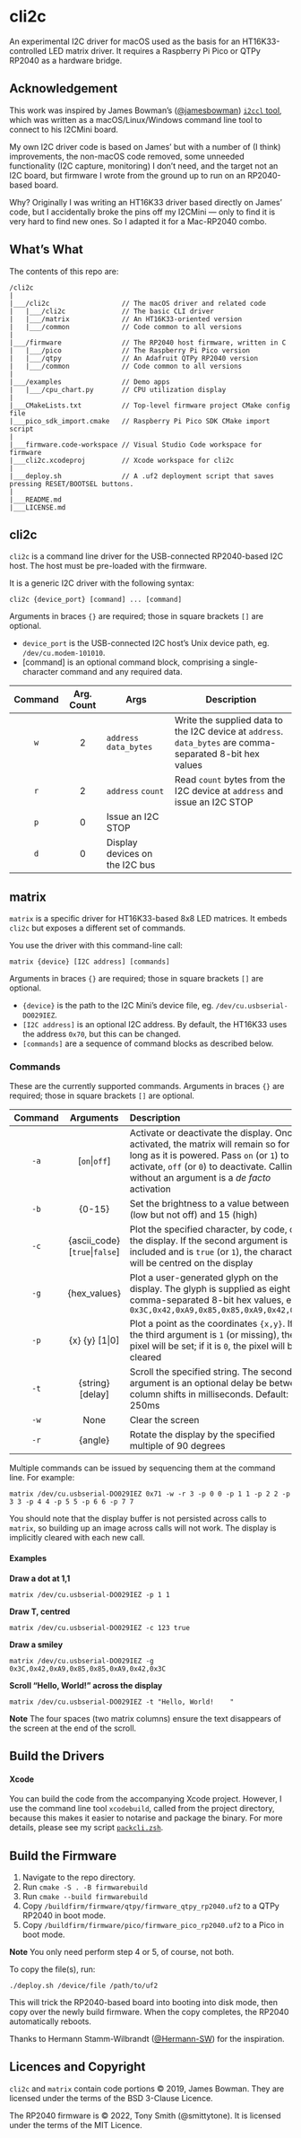 # cli2c

An experimental I2C driver for macOS used as the basis for an HT16K33-controlled LED matrix driver. It requires a Raspberry Pi Pico or QTPy RP2040 as a hardware bridge.

## Acknowledgement

This work was inspired by James Bowman’s ([@jamesbowman](https://github.com/jamesbowman)) [`i2ccl` tool](https://github.com/jamesbowman/i2cdriver), which was written as a macOS/Linux/Windows command line tool to connect to his I2CMini board.

My own I2C driver code is based on James’ but with a number of (I think) improvements, the non-macOS code removed, some unneeded functionality (I2C capture, monitoring) I don’t need, and the target not an I2C board, but firmware I wrote from the ground up to run on an RP2040-based board.

Why? Originally I was writing an HT16K33 driver based directly on James’ code, but I accidentally broke the pins off my I2CMini — only to find it is very hard to find new ones. So I adapted it for a Mac-RP2040 combo.

## What’s What

The contents of this repo are:

```
/cli2c
|
|___/cli2c                  // The macOS driver and related code
|   |___/cli2c              // The basic CLI driver
|   |___/matrix             // An HT16K33-oriented version
|   |___/common             // Code common to all versions
|
|___/firmware               // The RP2040 host firmware, written in C
|   |___/pico               // The Raspberry Pi Pico version
|   |___/qtpy               // An Adafruit QTPy RP2040 version
|   |___/common             // Code common to all versions
|
|___/examples               // Demo apps
|   |___/cpu_chart.py       // CPU utilization display
|
|___CMakeLists.txt          // Top-level firmware project CMake config file
|___pico_sdk_import.cmake   // Raspberry Pi Pico SDK CMake import script
|
|___firmware.code-workspace // Visual Studio Code workspace for firmware
|___cli2c.xcodeproj         // Xcode workspace for cli2c
|
|___deploy.sh               // A .uf2 deployment script that saves pressing RESET/BOOTSEL buttons.
|
|___README.md
|___LICENSE.md
```

## cli2c

`cli2c` is a command line driver for the USB-connected RP2040-based I2C host. The host must be pre-loaded with the firmware.

It is a generic I2C driver with the following syntax:

```
cli2c {device_port} [command] ... [command]
```

Arguments in braces `{}` are required; those in square brackets `[]` are optional.

* `device_port` is the USB-connected I2C host’s Unix device path, eg. `/dev/cu.modem-101010`.
* [command] is an optional command block, comprising a single-character command and any required data.

| Command | Arg. Count | Args | Description |
| :-: | :-: | --- | --- |
| `w` | 2 | `address` `data_bytes` | Write the supplied data to the I2C device at `address`. `data_bytes` are comma-separated 8-bit hex values |
| `r` | 2 | `address` `count` | Read `count` bytes from the I2C device at `address` and issue an I2C STOP |
| `p` | 0 | Issue an I2C STOP |
| `d` | 0 | Display devices on the I2C bus |

## matrix

`matrix` is a specific driver for HT16K33-based 8x8 LED matrices. It embeds `cli2c` but exposes a different set of commands.

You use the driver with this command-line call:

```shell
matrix {device} [I2C address] [commands]
```

Arguments in braces `{}` are required; those in square brackets `[]` are optional.

* `{device}` is the path to the I2C Mini’s device file, eg. `/dev/cu.usbserial-DO029IEZ`.
* `[I2C address]` is an optional I2C address. By default, the HT16K33 uses the address `0x70`, but this can be changed.
* `[commands]` are a sequence of command blocks as described below.

### Commands

These are the currently supported commands. Arguments in braces `{}` are required; those in square brackets `[]` are optional.

| Command | Arguments | Description |
| :-: | :-: | :-- |
| `-a` | [`on`\|`off`] | Activate or deactivate the display. Once activated, the matrix will remain so for as long as it is powered. Pass `on` (or `1`) to activate, `off` (or `0`) to deactivate. Calling without an argument is a *de facto* activation |
| `-b` | {0-15} | Set the brightness to a value between 0 (low but not off) and 15 (high) |
| `-c` | {ascii_code} [`true`\|`false`] | Plot the specified character, by code, on the display. If the second argument is included and is `true` (or `1`), the character will be centred on the display |
| `-g` | {hex_values} | Plot a user-generated glyph on the display. The glyph is supplied as eight comma-separated 8-bit hex values, eg. `0x3C,0x42,0xA9,0x85,0x85,0xA9,0x42,0x3C` |
| `-p` | {x} {y} [1\|0] | Plot a point as the coordinates `{x,y}`. If the third argument is `1` (or missing), the pixel will be set; if it is `0`, the pixel will be cleared |
| `-t` | {string} [delay] | Scroll the specified string. The second argument is an optional delay be between column shifts in milliseconds. Default: 250ms |
| `-w` | None | Clear the screen |
| `-r` | {angle} | Rotate the display by the specified multiple of 90 degrees |

Multiple commands can be issued by sequencing them at the command line. For example:

```shell
matrix /dev/cu.usbserial-DO029IEZ 0x71 -w -r 3 -p 0 0 -p 1 1 -p 2 2 -p 3 3 -p 4 4 -p 5 5 -p 6 6 -p 7 7
```

You should note that the display buffer is not persisted across calls to `matrix`, so building up an image across calls will not work. The display is implicitly cleared with each new call.

#### Examples

**Draw a dot at 1,1**

```
matrix /dev/cu.usbserial-DO029IEZ -p 1 1
```

**Draw T, centred**

```
matrix /dev/cu.usbserial-DO029IEZ -c 123 true
```

**Draw a smiley**

```
matrix /dev/cu.usbserial-DO029IEZ -g 0x3C,0x42,0xA9,0x85,0x85,0xA9,0x42,0x3C
```

**Scroll “Hello, World!” across the display**

```
matrix /dev/cu.usbserial-DO029IEZ -t "Hello, World!    "
```

**Note** The four spaces (two matrix columns) ensure the text disappears of the screen at the end of the scroll.

## Build the Drivers

#### Xcode

You can build the code from the accompanying Xcode project. However, I use the command line tool `xcodebuild`, called from the project directory, because this makes it easier to notarise and package the binary. For more details, please see my script [`packcli.zsh`](https://github.com/smittytone/scripts/blob/main/packcli.zsh).

## Build the Firmware

1. Navigate to the repo directory.
1. Run `cmake -S . -B firmwarebuild`
1. Run `cmake --build firmwarebuild`
1. Copy `/buildfirm/firmware/qtpy/firmware_qtpy_rp2040.uf2` to a QTPy RP2040 in boot mode.
1. Copy `/buildfirm/firmware/pico/firmware_pico_rp2040.uf2` to a Pico in boot mode.

**Note** You only need perform step 4 or 5, of course, not both.

To copy the file(s), run:

```
./deploy.sh /device/file /path/to/uf2
```

This will trick the RP2040-based board into booting into disk mode, then copy over the newly build firmware. When the copy completes, the RP2040 automatically reboots.

Thanks to Hermann Stamm-Wilbrandt ([@Hermann-SW](https://github.com/Hermann-SW)) for the inspiration.

## Licences and Copyright

`cli2c` and `matrix` contain code portions © 2019, James Bowman. They are licensed under the terms of the BSD 3-Clause Licence.

The RP2040 firmware is © 2022, Tony Smith (@smittytone). It is licensed under the terms of the MIT Licence.